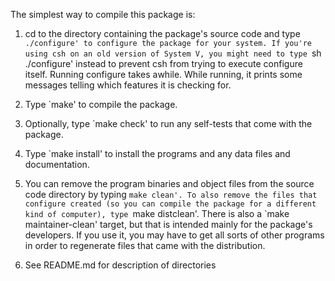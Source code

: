 The simplest way to compile this package is:

1. cd to the directory containing the package's source code and type `./configure' to configure the package for your system. If you're using csh on an old version of System V, you might need to type `sh ./configure' instead to prevent csh from trying to execute configure itself.
Running configure takes awhile. While running, it prints some messages telling which features it is checking for.

2. Type `make' to compile the package.

3. Optionally, type `make check' to run any self-tests that come with the package.

4. Type `make install' to install the programs and any data files and documentation.

5. You can remove the program binaries and object files from the source code directory by typing `make clean'. To also remove the files that configure created (so you can compile the package for a different kind of computer), type `make distclean'. There is also a `make maintainer-clean' target, but that is intended mainly for the package's developers. If you use it, you may have to get all sorts of other programs in order to regenerate files that came with the distribution.

5. See README.md for description of directories